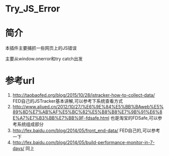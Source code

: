 # Try_JS_Error

# 简介 

本插件主要捕抓一些网页上的JS错误

主要从window.onerror和try catch出发

# 参考url

1. http://taobaofed.org/blog/2015/10/28/jstracker-how-to-collect-data/ FED自己的JSTracker基本讲解,可以参考下系统查看方式
2. http://www.aliued.cn/2012/10/27/%E6%9E%84%E5%BB%BAweb%E5%89%8D%E7%AB%AF%E5%BC%82%E5%B8%B8%E7%9B%91%E6%8E%A7%E7%B3%BB%E7%BB%9F-fdsafe.html 也是淘宝的FDSafe,可以参考系统组成部分
3. http://fex.baidu.com/blog/2014/05/front_end-data/ FED自己的,可以参考一下
4. http://fex.baidu.com/blog/2014/05/build-performance-monitor-in-7-days/ 同上

